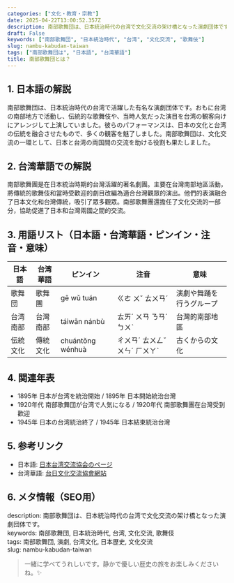 ```yaml
---
categories: ["文化・教育・宗教"]
date: 2025-04-22T13:00:52.357Z
description: 南部歌舞団は、日本統治時代の台湾で文化交流の架け橋となった演劇団体です。
draft: False
keywords: ["南部歌舞団", "日本統治時代", "台湾", "文化交流", "歌舞伎"]
slug: nambu-kabudan-taiwan
tags: ["南部歌舞団は", "日本語", "台湾華語"]
title: 南部歌舞団とは？
---
```




## 1. 日本語の解説
南部歌舞団は、日本統治時代の台湾で活躍した有名な演劇団体です。おもに台湾の南部地方で活動し、伝統的な歌舞伎や、当時人気だった演目を台湾の観客向けにアレンジして上演していました。彼らのパフォーマンスは、日本の文化と台湾の伝統を融合させたもので、多くの観客を魅了しました。南部歌舞団は、文化交流の一環として、日本と台湾の両国間の交流を助ける役割も果たしました。

## 2. 台湾華語での解説
南部歌舞團是在日本統治時期的台灣活躍的著名劇團。主要在台灣南部地區活動，將傳統的歌舞伎和當時受歡迎的劇目改編為適合台灣觀眾的演出。他們的表演融合了日本文化和台灣傳統，吸引了眾多觀眾。南部歌舞團還擔任了文化交流的一部分，協助促進了日本和台灣兩國之間的交流。

## 3. 用語リスト（日本語・台湾華語・ピンイン・注音・意味）
| 日本語     | 台湾華語     | ピンイン       | 注音     | 意味                         |
|------------|--------------|---------------|----------|------------------------------|
| 歌舞団     | 歌舞團       | gē wǔ tuán    | ㄍㄜ ㄨˇ ㄊㄨㄢˊ | 演劇や舞踊を行うグループ        |
| 台湾南部   | 台灣南部     | táiwān nánbù  | ㄊㄞˊ ㄨㄢ ㄋㄢˊ ㄅㄨˋ | 台灣的南部地區                  |
| 伝統文化   | 傳統文化     | chuántǒng wénhuà | ㄔㄨㄢˊ ㄊㄨㄥˇ ㄨㄣˊ ㄏㄨㄚˋ | 古くからの文化                  |

## 4. 関連年表
- 1895年 日本が台湾を統治開始 / 1895年 日本開始統治台灣
- 1920年代 南部歌舞団が台湾で人気になる / 1920年代 南部歌舞團在台灣受到歡迎
- 1945年 日本の台湾統治終了 / 1945年 日本結束統治台灣

## 5. 参考リンク
- 日本語: [日本台湾交流協会のページ](https://www.koryu.or.jp/japan-taiwan/)
- 台湾華語: [台日文化交流協會網站](https://www.japantw.org/)

## 6. メタ情報（SEO用）
description: 南部歌舞団は、日本統治時代の台湾で文化交流の架け橋となった演劇団体です。  
keywords: 南部歌舞団, 日本統治時代, 台湾, 文化交流, 歌舞伎  
tags: 南部歌舞団, 演劇, 台湾文化, 日本歴史, 文化交流  
slug: nambu-kabudan-taiwan  

> 一緒に学べてうれしいです。静かで優しい歴史の旅をお楽しみくださいね。✨